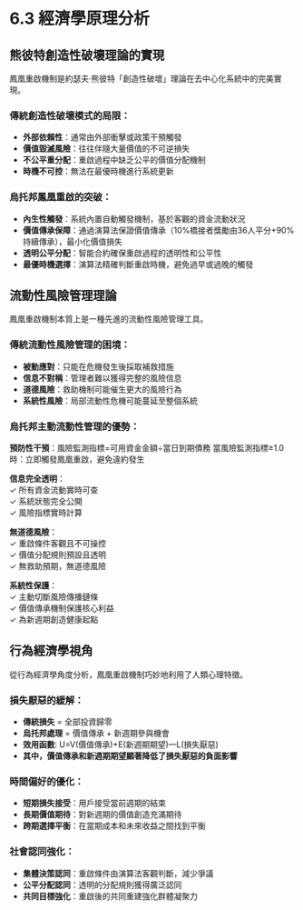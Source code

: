 # 6.3 經濟學原理分析

## 熊彼特創造性破壞理論的實現

鳳凰重啟機制是約瑟夫·熊彼特「創造性破壞」理論在去中心化系統中的完美實現。

### 傳統創造性破壞模式的局限：

* **外部依賴性**：通常由外部衝擊或政策干預觸發
* **價值毀滅風險**：往往伴隨大量價值的不可逆損失
* **不公平重分配**：重啟過程中缺乏公平的價值分配機制
* **時機不可控**：無法在最優時機進行系統更新

### 烏托邦鳳凰重啟的突破：

* **內生性觸發**：系統內置自動觸發機制，基於客觀的資金流動狀況
* **價值傳承保障**：通過演算法保證價值傳承（10%橋接者獎勵由36人平分+90%持續傳承），最小化價值損失
* **透明公平分配**：智能合約確保重啟過程的透明性和公平性
* **最優時機選擇**：演算法精確判斷重啟時機，避免過早或過晚的觸發

## 流動性風險管理理論

鳳凰重啟機制本質上是一種先進的流動性風險管理工具。

### 傳統流動性風險管理的困境：

* **被動應對**：只能在危機發生後採取補救措施
* **信息不對稱**：管理者難以獲得完整的風險信息
* **道德風險**：救助機制可能催生更大的風險行為
* **系統性風險**：局部流動性危機可能蔓延至整個系統

### 烏托邦主動流動性管理的優勢：

**預防性干預**：風險監測指標=可用資金金額÷當日到期債務
當風險監測指標≥1.0時：立即觸發鳳凰重啟，避免違約發生

**信息完全透明**：  
✓ 所有資金流動實時可查  
✓ 系統狀態完全公開  
✓ 風險指標實時計算

**無道德風險**：  
✓ 重啟條件客觀且不可操控  
✓ 價值分配規則預設且透明  
✓ 無救助預期，無道德風險

**系統性保護**：  
✓ 主動切斷風險傳播鏈條  
✓ 價值傳承機制保護核心利益  
✓ 為新週期創造健康起點

## 行為經濟學視角

從行為經濟學角度分析，鳳凰重啟機制巧妙地利用了人類心理特徵。

### 損失厭惡的緩解：

* **傳統損失** = 全部投資歸零
* **烏托邦處理** = 價值傳承 + 新週期參與機會
* **效用函數**: U=V(價值傳承)+E(新週期期望)—L(損失厭惡)
* **其中，價值傳承和新週期期望顯著降低了損失厭惡的負面影響**

### 時間偏好的優化：

* **短期損失接受**：用戶接受當前週期的結束
* **長期價值期待**：對新週期的價值創造充滿期待
* **跨期選擇平衡**：在當期成本和未來收益之間找到平衡

### 社會認同強化：

* **集體決策認同**：重啟條件由演算法客觀判斷，減少爭議
* **公平分配認同**：透明的分配規則獲得廣泛認同
* **共同目標強化**：重啟後的共同重建強化群體凝聚力